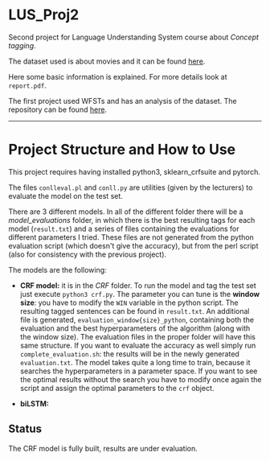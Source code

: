 # LUS_Proj2

Second project for Language Understanding System course about *Concept tagging*.

The dataset used is about movies and it can be found [here](https://github.com/esrel/NL2SparQL4NLU).

Here some basic information is explained. For more details look at `report.pdf`.

The first project used WFSTs and has an analysis of the dataset. The repository can be found [here](https://github.com/Svidon/LUS_Project1).

---

# Project Structure and How to Use

This project requires having installed python3, sklearn_crfsuite and pytorch.

The files `conlleval.pl` and `conll.py` are utilities (given by the lecturers) to evaluate the model on the test set.

There are 3 different models. In all of the different folder there will be a *model_evaluations* folder, in which there is the best resulting tags for each model (`result.txt`) and a series of files containing the evaluations for different parameters I tried. These files are not generated from the python evaluation script (which doesn't give the accuracy), but from the perl script (also for consistency with the previous project).

The models are the following:

* **CRF model:** it is in the *CRF* folder. To run the model and tag the test set just execute `python3 crf.py`. The parameter you can tune is the **window size**: you have to modify the `WIN` variable in the python script. The resulting tagged sentences can be found in `result.txt`. An additional file is generated, `evaluation_window{size}_python`, containing both the evaluation and the best hyperparameters of the algorithm (along with the window size). The evaluation files in the proper folder will have this same structure. If you want to evaluate the accuracy as well simply run `complete_evaluation.sh`: the results will be in the newly generated `evaluation.txt`. The model takes quite a long time to train, because it searches the hyperparameters in a parameter space. If you want to see the optimal results without the search you have to modify once again the script and assign the optimal parameters to the `crf` object.

* **biLSTM:**

## Status

The CRF model is fully built, results are under evaluation.
